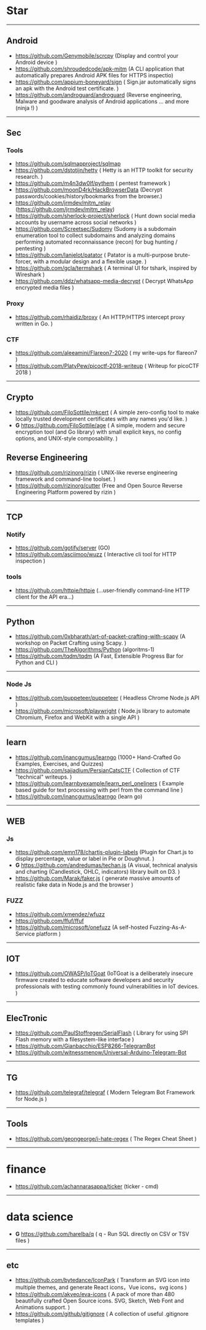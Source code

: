 # Star




----
## Android
- https://github.com/Genymobile/scrcpy (Display and control your Android device )
- https://github.com/shroudedcode/apk-mitm (A CLI application that automatically prepares Android APK files for HTTPS inspectio)
- https://github.com/appium-boneyard/sign ( Sign.jar automatically signs an apk with the Android test certificate. )
- https://github.com/androguard/androguard (Reverse engineering, Malware and goodware analysis of Android applications ... and more (ninja !) )


----
## Sec
### Tools
- https://github.com/sqlmapproject/sqlmap
- https://github.com/dstotijn/hetty ( Hetty is an HTTP toolkit for security research. )
- https://github.com/m4n3dw0lf/pythem ( pentest framework )
- https://github.com/moonD4rk/HackBrowserData (Decrypt passwords/cookies/history/bookmarks from the browser.)
- https://github.com/jrmdev/mitm_relay (https://github.com/jrmdev/mitm_relay)
- https://github.com/sherlock-project/sherlock ( Hunt down social media accounts by username across social networks )
- https://github.com/Screetsec/Sudomy (Sudomy is a subdomain enumeration tool to collect subdomains and analyzing domains performing automated reconnaissance (recon) for bug hunting / pentesting )
- https://github.com/lanjelot/patator ( Patator is a multi-purpose brute-forcer, with a modular design and a flexible usage. )
- https://github.com/gcla/termshark ( A terminal UI for tshark, inspired by Wireshark )
- https://github.com/ddz/whatsapp-media-decrypt ( Decrypt WhatsApp encrypted media files )

### Proxy
- https://github.com/rhaidiz/broxy ( An HTTP/HTTPS intercept proxy written in Go. )

### CTF
- https://github.com/aleeamini/Flareon7-2020 ( my write-ups for flareon7 )
- https://github.com/PlatyPew/picoctf-2018-writeup ( Writeup for picoCTF 2018 )
----
## Crypto
- https://github.com/FiloSottile/mkcert ( A simple zero-config tool to make locally trusted development certificates with any names you'd like. )
- **G** https://github.com/FiloSottile/age ( A simple, modern and secure encryption tool (and Go library) with small explicit keys, no config options, and UNIX-style composability. )

## Reverse Engineering
- https://github.com/rizinorg/rizin ( UNIX-like reverse engineering framework and command-line toolset.  )
- https://github.com/rizinorg/cutter (Free and Open Source Reverse Engineering Platform powered by rizin )

----
## TCP
### Notify
- https://github.com/gotify/server (GO)
- https://github.com/asciimoo/wuzz ( Interactive cli tool for HTTP inspection )

### tools
- https://github.com/httpie/httpie (...user-friendly command-line HTTP client for the API era...)

----
## Python
- https://github.com/0xbharath/art-of-packet-crafting-with-scapy (A workshop on Packet Crafting using Scapy. )
- https://github.com/TheAlgorithms/Python (algoritms-1)
- https://github.com/tqdm/tqdm (A Fast, Extensible Progress Bar for Python and CLI )

----
### Node Js
- https://github.com/puppeteer/puppeteer ( Headless Chrome Node.js API )
- https://github.com/microsoft/playwright ( Node.js library to automate Chromium, Firefox and WebKit with a single API  )

----
## learn
- https://github.com/inancgumus/learngo (1000+ Hand-Crafted Go Examples, Exercises, and Quizzes)
- https://github.com/sajjadium/PersianCatsCTF ( Collection of CTF "technical" writeups. )
- https://github.com/learnbyexample/learn_perl_oneliners ( Example based guide for text processing with perl from the command line )
- https://github.com/inancgumus/learngo (learn go)

----
## WEB
### Js
- https://github.com/emn178/chartjs-plugin-labels (Plugin for Chart.js to display percentage, value or label in Pie or Doughnut. )
- **G** https://github.com/andredumas/techan.js (A visual, technical analysis and charting (Candlestick, OHLC, indicators) library built on D3. )
- https://github.com/Marak/faker.js ( generate massive amounts of realistic fake data in Node.js and the browser )

### FUZZ
- https://github.com/xmendez/wfuzz
- https://github.com/ffuf/ffuf
- https://github.com/microsoft/onefuzz (A self-hosted Fuzzing-As-A-Service platform )

----
## IOT
- https://github.com/OWASP/IoTGoat (IoTGoat is a deliberately insecure firmware created to educate software developers and security professionals with testing commonly found vulnerabilities in IoT devices. )

----
## ElecTronic
- https://github.com/PaulStoffregen/SerialFlash ( Library for using SPI Flash memory with a filesystem-like interface )
- https://github.com/Gianbacchio/ESP8266-TelegramBot
- https://github.com/witnessmenow/Universal-Arduino-Telegram-Bot

----
## TG
- https://github.com/telegraf/telegraf ( Modern Telegram Bot Framework for Node.js )

----
## Tools 
- https://github.com/geongeorge/i-hate-regex ( The Regex Cheat Sheet )

----
# finance
- https://github.com/achannarasappa/ticker (ticker - cmd)

----
# data science
- **G** https://github.com/harelba/q (  q - Run SQL directly on CSV or TSV files  )

----
## etc
- https://github.com/bytedance/IconPark ( Transform an SVG icon into multiple themes, and generate React icons，Vue icons，svg icons )
- https://github.com/akveo/eva-icons ( A pack of more than 480 beautifully crafted Open Source icons. SVG, Sketch, Web Font and Animations support. )
- https://github.com/github/gitignore (  A collection of useful .gitignore templates  )
